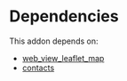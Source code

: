 # Dependencies

This addon depends on:

- [web_view_leaflet_map](https://github.com/bringout/oca-technical)
- [contacts](https://github.com/bringout/oca-ocb-technical/tree/823c95bfc5f4d48617544ec3cb80ffb889f07f55/odoo-bringout-oca-ocb-contacts)
